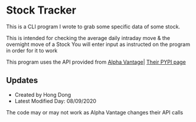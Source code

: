Stock Tracker
=======

This is a CLI program I wrote to grab some specific data of some stock.

This is intended for checking the average daily intraday move & the overnight move of a Stock
You will enter input as instructed on the program in order for it to work

This program uses the API provided from [Alpha Vantage](https://www.alphavantage.co/documentation/)|  [Their PYPI page](https://pypi.org/project/alpha-vantage/)

## Updates
* Created by Hong Dong
* Latest Modified Day: 08/09/2020

The code may or may not work as Alpha Vantage changes their API calls
